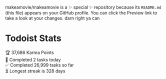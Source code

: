 makeamovie/makeamovie is a ✨ special ✨ repository because its `README.md` (this file) appears on your GitHub profile.
You can click the Preview link to take a look at your changes. darn right ya can

# Todoist Stats

<!-- TODO-IST:START -->
🏆  37,686 Karma Points           
🌸  Completed 2 tasks today           
✅  Completed 26,999 tasks so far           
⏳  Longest streak is 328 days
<!-- TODO-IST:END -->